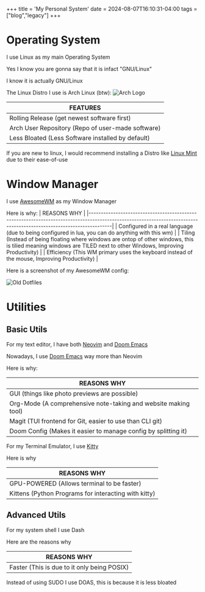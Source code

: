 +++
title = 'My Personal System'
date = 2024-08-07T16:10:31-04:00
tags = ["blog","legacy"]
+++

# Operating System
I use Linux as my main Operating System

Yes I know you are gonna say that it is infact "GNU/Linux"

I know it is actually GNU/Linux

The Linux Distro I use is Arch Linux (btw): ![Arch Logo](/img/arch.png)

|                      FEATURES                     |
|---------------------------------------------------|
|    Rolling Release (get newest software first)    |
| Arch User Repository (Repo of user-made software) |
| Less Bloated (Less Software installed by default) |

If you are new to linux, I would recommend installing a Distro like [Linux Mint](https://linuxmint.org) due to their ease-of-use

# Window Manager
I use [AwesomeWM](https://awesomewm.org) as my Window Manager

Here is why:
|                                                                              REASONS WHY                                                                            |
|---------------------------------------------------------------------------------------------------------------------------------------------------------------------|
| Configured in a real language (due to being configured in lua, you can do anything with this wm)                                                                    |
| Tiling (Instead of being floating where windows are ontop of other windows, this is tilied meaning windows are TILED next to other Windows, Improving Productivity) |
| Efficiency (This WM primary uses the keyboard instead of the mouse, Improving Productivity)                                                                         |

Here is a screenshot of my AwesomeWM config:

![Old Dotfiles](/img/dotfiles1.png)

# Utilities
## Basic Utils
For my text editor, I have both [Neovim](https://neovim.io) and [Doom Emacs](https://github.com/doomemacs/doomemacs)

Nowadays, I use [Doom Emacs](https://github.com/doomemacs/doomemacs) way more than Neovim

Here is why:

|                          REASONS WHY                           |
|----------------------------------------------------------------|
|          GUI (things like photo previews are possible)         |
| Org-Mode (A comprehensive note-taking and website making tool) |
|    Magit (TUI frontend for Git, easier to use than CLI git)    |
| Doom Config (Makes it easier to manage config by splitting it) |

For my Terminal Emulator, I use [Kitty](https://sw.kovidgoyal.net/kitty/)

Here is why

|                      REASONS WHY                     |
|------------------------------------------------------|
|      GPU-POWERED (Allows terminal to be faster)      |
| Kittens (Python Programs for interacting with kitty) |

## Advanced Utils
For my system shell I use Dash

Here are the reasons why

|                 REASONS WHY                 |
|---------------------------------------------|
| Faster (This is due to it only being POSIX) |

Instead of using SUDO I use DOAS, this is because it is less bloated
